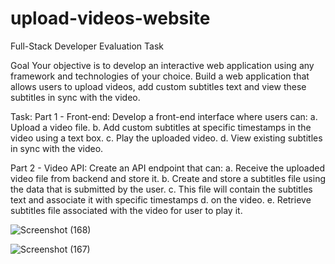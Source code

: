 # upload-videos-website
Full-Stack Developer Evaluation Task

Goal
Your objective is to develop an interactive web application using any framework
and technologies of your choice. Build a web application that allows users to
upload videos, add custom subtitles text and view these subtitles in sync with the
video.

Task:
Part 1 - Front-end: Develop a front-end interface where users can:
a. Upload a video file.
b. Add custom subtitles at specific timestamps in the video using a text box.
c. Play the uploaded video.
d. View existing subtitles in sync with the video.

Part 2 - Video API:
Create an API endpoint that can:
a. Receive the uploaded video file from backend and store it.
b. Create and store a subtitles file using the data that is submitted by the user.
c. This file will contain the subtitles text and associate it with specific timestamps
d. on the video.
e. Retrieve subtitles file associated with the video for user to play it.


![Screenshot (168)](https://github.com/ankki457/upload-videos-website/assets/130775560/367597c2-5a3e-4f4e-aba4-0260cb0bd451)

![Screenshot (167)](https://github.com/ankki457/upload-videos-website/assets/130775560/d76c4b40-fc4c-40f5-a8ca-4b2bde3b3623)

